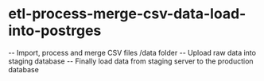 # etl-process-merge-csv-data-load-into-postrges
-- Import, process and merge CSV files /data folder
-- Upload raw data into staging database
-- Finally load data from staging server to the production database
